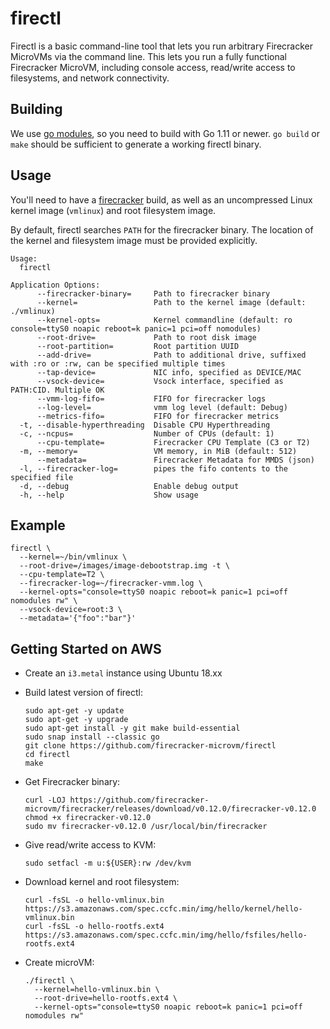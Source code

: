 firectl
===

Firectl is a basic command-line tool that lets you run arbitrary
Firecracker MicroVMs via the command line. This lets you run a fully
functional Firecracker MicroVM, including console access, read/write
access to filesystems, and network connectivity.

Building
---

We use [go modules](https://github.com/golang/go/wiki/Modules), so you need to build with Go 1.11 or newer. `go build` or `make` should be sufficient to generate a working firectl binary.

Usage
---

You'll need to have a [firecracker](https://github.com/firecracker-microvm/firecracker) build, as well as an uncompressed Linux kernel image (`vmlinux`) and root filesystem image.

By default, firectl searches `PATH` for the firecracker binary. The location of the kernel and filesystem image must be provided explicitly.

```
Usage:
  firectl

Application Options:
      --firecracker-binary=     Path to firecracker binary
      --kernel=                 Path to the kernel image (default: ./vmlinux)
      --kernel-opts=            Kernel commandline (default: ro console=ttyS0 noapic reboot=k panic=1 pci=off nomodules)
      --root-drive=             Path to root disk image
      --root-partition=         Root partition UUID
      --add-drive=              Path to additional drive, suffixed with :ro or :rw, can be specified multiple times
      --tap-device=             NIC info, specified as DEVICE/MAC
      --vsock-device=           Vsock interface, specified as PATH:CID. Multiple OK
      --vmm-log-fifo=           FIFO for firecracker logs
      --log-level=              vmm log level (default: Debug)
      --metrics-fifo=           FIFO for firecracker metrics
  -t, --disable-hyperthreading  Disable CPU Hyperthreading
  -c, --ncpus=                  Number of CPUs (default: 1)
      --cpu-template=           Firecracker CPU Template (C3 or T2)
  -m, --memory=                 VM memory, in MiB (default: 512)
      --metadata=               Firecracker Metadata for MMDS (json)
  -l, --firecracker-log=        pipes the fifo contents to the specified file
  -d, --debug                   Enable debug output
  -h, --help                    Show usage
```

Example
---

```
firectl \
  --kernel=~/bin/vmlinux \
  --root-drive=/images/image-debootstrap.img -t \
  --cpu-template=T2 \
  --firecracker-log=~/firecracker-vmm.log \
  --kernel-opts="console=ttyS0 noapic reboot=k panic=1 pci=off nomodules rw" \
  --vsock-device=root:3 \
  --metadata='{"foo":"bar"}'
```

Getting Started on AWS
---

- Create an `i3.metal` instance using Ubuntu 18.xx
- Build latest version of firectl:

  ```
  sudo apt-get -y update
  sudo apt-get -y upgrade
  sudo apt-get install -y git make build-essential
  sudo snap install --classic go
  git clone https://github.com/firecracker-microvm/firectl
  cd firectl
  make
  ```

- Get Firecracker binary:

  ```
  curl -LOJ https://github.com/firecracker-microvm/firecracker/releases/download/v0.12.0/firecracker-v0.12.0
  chmod +x firecracker-v0.12.0
  sudo mv firecracker-v0.12.0 /usr/local/bin/firecracker
  ```

- Give read/write access to KVM:

  ```
  sudo setfacl -m u:${USER}:rw /dev/kvm
  ```

- Download kernel and root filesystem:

  ```
  curl -fsSL -o hello-vmlinux.bin https://s3.amazonaws.com/spec.ccfc.min/img/hello/kernel/hello-vmlinux.bin
  curl -fsSL -o hello-rootfs.ext4 https://s3.amazonaws.com/spec.ccfc.min/img/hello/fsfiles/hello-rootfs.ext4
  ```

- Create microVM:

  ```
  ./firectl \
    --kernel=hello-vmlinux.bin \
    --root-drive=hello-rootfs.ext4 \
    --kernel-opts="console=ttyS0 noapic reboot=k panic=1 pci=off nomodules rw"
  ```
